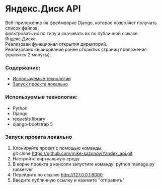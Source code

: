 # Яндекс.Диск API
Веб-приложение на фреймворке Django, которое позволяет получать список файлов,<br>
фильтровать их по типу и скачивать их по публичной ссылке Яндекс.Диска.<br> Реализован функционал открытия директорий. <br>
Реализовано кеширование ранее открытых страниц приложения (хранятся 2 минуты).

### Содержание:
* [Используемые технологии](#используемые-технологии-)
* [Запуск проекта локально](#запуск-проекта-локально)

### Используемые технологии: 
* Python
* Django
* requests library
* django-bootstrap 5

### Запуск проекта локально
1. Клонируйте проект с помощью команды: <br>
git clone https://github.com/mike-sazonov/Yandex_api.git
2. Настройте виртуальную среду
3. В корне проекта в консоли запустите команду: python manage.py runserver
4. Перейдите по ссылке http://127.0.0.1:8000
5. Введите публичную ссылку и нажмите "отправить"
